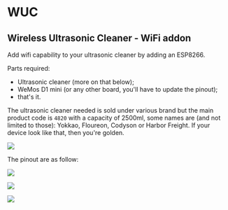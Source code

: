 # WUC
Wireless Ultrasonic Cleaner - WiFi addon
---
Add wifi capability to your ultrasonic cleaner by adding an ESP8266.

Parts required:
- Ultrasonic cleaner (more on that below);
- WeMos D1 mini (or any other board, you'll have to update the pinout);
- that's it.

The ultrasonic cleaner needed is sold under various brand but the main product code is `4820` with a capacity of 2500ml, some names are (and not limited to those): Yokkao, Floureon, Codyson or Harbor Freight. If your device look like that, then you're golden.

![](http://reho.st/self/9742f611124922cdc0eadcb971794be1b0abf8f4.jpg)

The pinout are as follow:

![](http://reho.st/self/62911da6bf350fb78a8101c98d45f526ca23e486.jpg)

![](http://reho.st/self/bb4eeb4c33e26799c0aeb43c00e98d68c002af7b.jpg)

![](http://reho.st/self/77dc638f197f981a896db77b6be1009d5b0ebc24.jpg)
